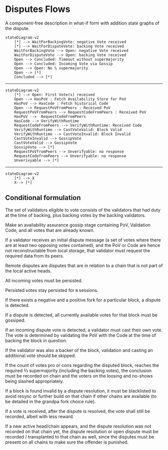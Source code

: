# Disputes Flows

A component-free description in what-if form with addition state graphs of the dispute.

```mermaid
stateDiagram-v2
    [*] --> WaitForBackingVote: negative Vote received
    [*] --> WaitForDisputeVote: backing Vote received
    WaitForBackingVote --> Open: negative Vote received
    WaitForDisputeVote --> Open: backing Vote received
    Open --> Concluded: Timeout without supermajority
    Open --> Concluded: Incoming Vote via Gossip
    Open --> Open: No ⅔ supermajority
    Open --> [*]
    Concluded --> [*]
```

---

```mermaid
stateDiagram-v2
    [*] --> Open: First Vote(s) received
    Open --> HasPoV : Fetch Availability Store for PoV
    HasPoV --> HasCode : Fetch historical Code
    Open --> RequestPoVFromPeers : Received PoV
    RequestPoVFromPeers --> RequestCodeFromPeers : Received PoV
    HasPoV -->  RequestCodeFromPeers
    HasCode --> VerifyWithRuntime
    RequestCodeFromPeers --> VerifyWithRuntime: Received Code
    VerifyWithRuntime --> CastVoteValid: Block Valid
    VerifyWithRuntime --> CastVoteInvalid: Block Invalid
    CastVoteInvalid --> GossipVote
    CastVoteValid --> GossipVote
    GossipVote --> [*]
    RequestPoVfromPeers --> Unverifyable: no response
    RequestCodefromPeers --> Unverifyable: no response
    Unverivyable --> [*]

```

---

```mermaid
stateDiagram-v2
    [*] --> X
    X--> [*]

```

## Conditional formulation

The set of validators eligible to vote consists of
the validators that had duty at the time of backing, plus backing votes by the backing validators.

Make an availability assurance gossip stage containing PoV, Validation Code, and all votes that are already known.

If a validator receives an initial dispute message (a set of votes where there are at least two opposing votes contained), and the PoV or Code are hence not reconstructable from local storage, that validator must request the required data from its peers.

Remote disputes are disputes that are in relation to a chain that is not part of the local active heads.

All incoming votes must be persisted.

Persisted votes stay persisted for `N` sessions.

If there exists a negative and a positive fork for a particular block, a dispute is detected.

If a dispute is detected, all currently available votes for that block must be gossiped.

If an incoming dispute vote is detected, a validator must cast their own vote. The vote is determined by validating the PoV with the Code at the time of backing the block in question.

If the validator was also a backer of the block, validation and casting an additional vote should be skipped.

If the count of votes pro or cons regarding the disputed block, reaches the required ⅔ supermajority (including the backing votes), the conclusion must be recorded on chain and the voters on the loosing and no-shows being slashed appropriately.

If a block is found invalid by a dispute resolution, it must be blacklisted to avoid resync or further build on that chain if other chains are available (to be detailed in the grandpa fork choice rule).

If a vote is received, after the dispute is resolved, the vote shall still be recorded, albeit with less reward.

If a new active head/chain appears, and the dispute resolution was not recorded on that chain yet, the dispute resolution or open dispute must be recorded / transplanted to that chain as well, since the disputes must be present on all chains to make sure the offender is punished.
